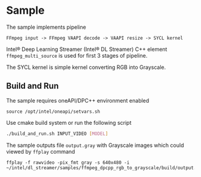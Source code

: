 # Sample

The sample implements pipeline
```
FFmpeg input -> FFmpeg VAAPI decode -> VAAPI resize -> SYCL kernel
```

Intel® Deep Learning Streamer (Intel® DL Streamer) C++ element `ffmpeg_multi_source` is used for first 3 stages of pipeline.

The SYCL kernel is simple kernel converting RGB into Grayscale.

## Build and Run

The sample requires oneAPI/DPC++ environment enabled
```
source /opt/intel/oneapi/setvars.sh
```

Use cmake build system or run the following script

```sh
./build_and_run.sh INPUT_VIDEO [MODEL]
```

The sample outputs file `output.gray` with Grayscale images which could viewed by `ffplay` command
```
ffplay -f rawvideo -pix_fmt gray -s 640x480 -i ~/intel/dl_streamer/samples/ffmpeg_dpcpp_rgb_to_grayscale/build/output.gray
```
